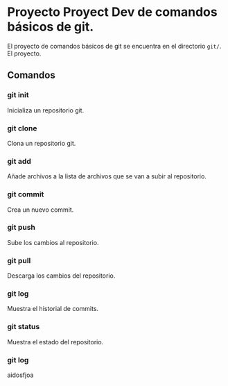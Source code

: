 # Proyecto Proyect  Dev de comandos básicos de git.

El proyecto de comandos básicos de git se encuentra en el directorio `git/`.
El proyecto.

## Comandos

### git init

Inicializa un repositorio git.

### git clone

Clona un repositorio git.

### git add

Añade archivos a la lista de archivos que se van a subir al repositorio.

### git commit

Crea un nuevo commit.

### git push

Sube los cambios al repositorio.

### git pull

Descarga los cambios del repositorio.

### git log

Muestra el historial de commits.

### git status

Muestra el estado del repositorio.

### git log
aidosfjoa